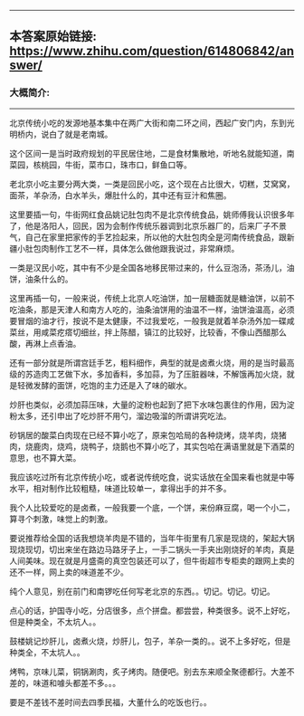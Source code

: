 ----------------------------------------
## 本答案原始链接: https://www.zhihu.com/question/614806842/answer/
### 大概简介: 
----------------------------------------
北京传统小吃的发源地基本集中在两广大街和南二环之间，西起广安门内，东到光明桥内，说白了就是老南城。

这个区间一是当时政府规划的平民居住地，二是食材集散地，听地名就能知道，南菜园，核桃园，牛街，菜市口，珠市口，鲜鱼口等。

老北京小吃主要分两大类，一类是回民小吃，这个现在占比很大，切糕，艾窝窝，面茶，羊杂汤，白水羊头，爆肚什么的，其中还有豆汁和焦圈。

这里要插一句，牛街网红食品姚记肚包肉不是北京传统食品，姚师傅我认识很多年了，他是洛阳人，回民，因为会制作传统乐器调到北京乐器厂的，后来厂子不景气，自己在家里把家传的手艺捡起来，所以他的大肚包肉全是河南传统食品，跟新疆小肚包肉制作工艺不一样，具体怎么做他跟我说过，非常麻烦。

一类是汉民小吃，其中有不少是全国各地移民带过来的，什么豆泡汤，茶汤儿，油饼，油条什么的。

这里再插一句，一般来说，传统上北京人吃油饼，加一层糖面就是糖油饼，以前不吃油条，那是天津人和南方人吃的，油条油饼用的油温不一样，油饼油温高，必须要冒烟的油才行，按说不是太健康，不过我爱吃，一般我是就着羊杂汤外加一碟咸菜丝，用咸菜疙瘩切细丝，拌上陈醋，镇江的比较好，比较香，不像山西醋那么酸，再淋上点香油。

还有一部分就是所谓宫廷手艺，粗料细作，典型的就是卤煮火烧，用的是当时最高级的苏造肉工艺做下水，多加香料，多加蒜，为了压脏器味，不解饿再加火烧，就是轻微发酵的面饼，吃饱的主力还是入了味的碳水。

炒肝也类似，必须加蒜压味，大量的淀粉也起到了把下水味包裹住的作用，因为淀粉太多，还引申出了吃炒肝不用勺，溜边吸溜的所谓讲究吃法。

砂锅居的酸菜白肉现在已经不算小吃了，原来包哈局的各种烧烤，烧羊肉，烧猪肉，烧鹿肉，烧鸡，烧鸭子，烧鹅也不算小吃了，其实包哈在满语里就是下酒菜的意思，也不算大菜。

我应该吃过所有北京传统小吃，或者说传统吃食，说实话放在全国来看也就是中等水平，相对制作比较粗糙，味道比较单一，拿得出手的并不多。

我个人比较爱吃的是卤煮，一般我要一个底，一个饼，来份麻豆腐，喝一个小二，算寻个刺激，味觉上的刺激。

要说推荐给全国的话我想烧羊肉是不错的，当年牛街里有几家是现烧的，架起大锅现烧现切，切出来坐在路边马路牙子上，一手二锅头一手夹出刚烧好的羊肉，真是人间美味。现在就是月盛斋的真空包装还可以了，但牛街超市专柜卖的跟网上卖的还不一样，网上卖的味道差不少。

纯个人意见，别在前门和南锣吃任何写老北京的东西。。切记。切记。切记。

点心的话，护国寺小吃，分店很多，点个拼盘。都尝尝，种类很多。说不上好吃，但是种类全，不太坑人。。

鼓楼姚记炒肝儿，卤煮火烧，炒肝儿，包子，羊杂一类的。。说不上多好吃，但是种类全，不太坑人。。

烤鸭，京味儿菜，铜锅涮肉，炙子烤肉。随便吧。别去东来顺全聚德都行。大差不差的，味道和噱头都差不多。。。

要是不差钱不差时间去四季民福，大董什么的吃饭也行。。